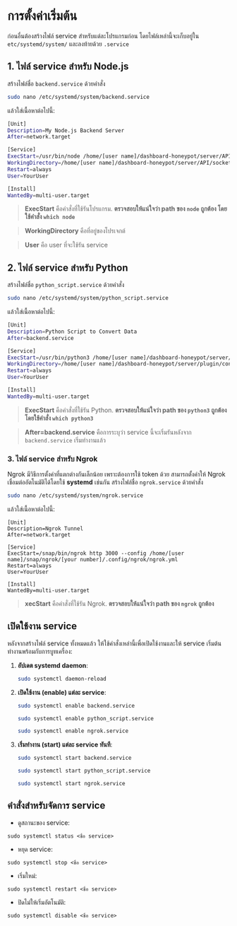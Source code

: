  # การตั้งค่าเริ่มต้น
ก่อนอื่นต้องสร้างไฟล์ service สำหรับแต่ละโปรแกรมก่อน โดยไฟล์เหล่านี้จะเก็บอยู่ใน `etc/systemd/system/` และลงท้ายด้วย `.service`

## 1. ไฟล์ service สำหรับ Node.js
สร้างไฟล์ชื่อ `backend.service` ด้วยคำสั่ง
```bash
sudo nano /etc/systemd/system/backend.service
```
แล้วใส่เนื้อหาต่อไปนี้:

```bash
[Unit]
Description=My Node.js Backend Server
After=network.target

[Service]
ExecStart=/usr/bin/node /home/[user name]/dashboard-honeypot/server/API/socket/server.js
WorkingDirectory=/home/[user name]/dashboard-honeypot/server/API/socket/
Restart=always
User=YourUser

[Install]
WantedBy=multi-user.target
```
>  **ExecStart** คือคำสั่งที่ใช้รันโปรแกรม. **ตรวจสอบให้แน่ใจว่า path ของ `node` ถูกต้อง โดยใช้คำสั่ง `which node`**
    
>   **WorkingDirectory** คือที่อยู่ของโปรเจกต์
    
>   **User** คือ user ที่จะใช้รัน service

## 2. ไฟล์ service สำหรับ Python
สร้างไฟล์ชื่อ `python_script.service` ด้วยคำสั่ง
```bash
sudo nano /etc/systemd/system/python_script.service
```
แล้วใส่เนื้อหาต่อไปนี้:
```bash
[Unit]
Description=Python Script to Convert Data
After=backend.service

[Service]
ExecStart=/usr/bin/python3 /home/[user name]/dashboard-honeypot/server/plugin/convertData/Honeypot_Log_Processor.py
WorkingDirectory=/home/[user name]/dashboard-honeypot/server/plugin/convertData/
Restart=always
User=YourUser

[Install]
WantedBy=multi-user.target
```
>  **ExecStart** คือคำสั่งที่ใช้รัน Python. **ตรวจสอบให้แน่ใจว่า path ของ `python3` ถูกต้อง โดยใช้คำสั่ง `which python3`**
    
>  **After=backend.service** คือการระบุว่า service นี้จะเริ่มรันหลังจาก `backend.service` เริ่มทำงานแล้ว

### 3. ไฟล์ service สำหรับ Ngrok

Ngrok มีวิธีการตั้งค่าที่แตกต่างกันเล็กน้อย เพราะต้องการใช้ token ด้วย สามารถตั้งค่าให้ Ngrok เชื่อมต่ออัตโนมัติได้โดยใช้ **systemd** เช่นกัน สร้างไฟล์ชื่อ `ngrok.service` ด้วยคำสั่ง 
```bash
sudo nano /etc/systemd/system/ngrok.service
```
แล้วใส่เนื้อหาต่อไปนี้:
```
[Unit]
Description=Ngrok Tunnel
After=network.target

[Service]
ExecStart=/snap/bin/ngrok http 3000 --config /home/[user name]/snap/ngrok/[your number]/.config/ngrok/ngrok.yml
Restart=always
User=YourUser

[Install]
WantedBy=multi-user.target
```
> **xecStart** คือคำสั่งที่ใช้รัน Ngrok. **ตรวจสอบให้แน่ใจว่า path ของ `ngrok` ถูกต้อง**


## เปิดใช้งาน service

หลังจากสร้างไฟล์ service ทั้งหมดแล้ว ให้ใช้คำสั่งเหล่านี้เพื่อเปิดใช้งานและให้ service เริ่มต้นทำงานพร้อมกับการบูทเครื่อง:

1.  **อัปเดต systemd daemon**: 
    ```bash
    sudo systemctl daemon-reload
    ```
2.  **เปิดใช้งาน (enable) แต่ละ service**:
	```bash
	sudo systemctl enable backend.service
	```
	```bash
	sudo systemctl enable python_script.service
	```
	```bash
	sudo systemctl enable ngrok.service
	```
4.  **เริ่มทำงาน (start) แต่ละ service ทันที**:
    ```bash
	sudo systemctl start backend.service
	```
	```bash
	sudo systemctl start python_script.service
	```
	```bash
	sudo systemctl start ngrok.service
	```

## คำสั่งสำหรับจัดการ service
-   ดูสถานะของ service:
```
sudo systemctl status <ชื่อ service>
```
-   หยุด service: 
```
sudo systemctl stop <ชื่อ service>
```
    
-   เริ่มใหม่:
```
sudo systemctl restart <ชื่อ service>
```
    
-   ปิดไม่ให้เริ่มอัตโนมัติ: 
```
sudo systemctl disable <ชื่อ service>
```